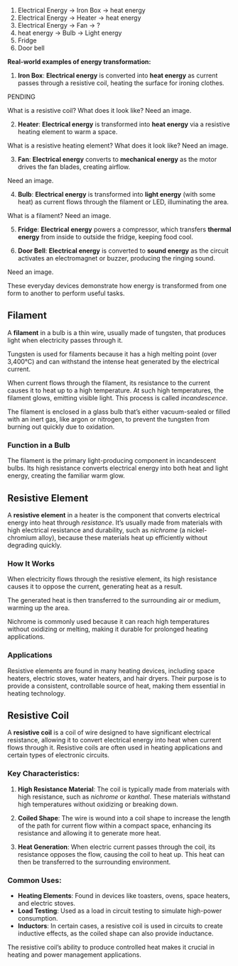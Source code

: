 1. Electrical Energy -> Iron Box -> heat energy
2. Electrical Energy -> Heater -> heat energy
3. Electrical Energy -> Fan -> ?
4. heat energy -> Bulb -> Light energy
5. Fridge
6. Door bell

**Real-world examples of energy transformation:**

1. **Iron Box**: **Electrical energy** is converted into **heat energy** as current passes through a resistive coil, heating the surface for ironing clothes.

PENDING

What is a resistive coil? What does it look like? Need an image.

2. **Heater**: **Electrical energy** is transformed into **heat energy** via a resistive heating element to warm a space.

What is a resistive heating element? What does it look like? Need an image.

3. **Fan**: **Electrical energy** converts to **mechanical energy** as the motor drives the fan blades, creating airflow.

Need an image.

4. **Bulb**: **Electrical energy** is transformed into **light energy** (with some heat) as current flows through the filament or LED, illuminating the area.

What is a filament? Need an image.

5. **Fridge**: **Electrical energy** powers a compressor, which transfers **thermal energy** from inside to outside the fridge, keeping food cool.

6. **Door Bell**: **Electrical energy** is converted to **sound energy** as the circuit activates an electromagnet or buzzer, producing the ringing sound.

Need an image.

These everyday devices demonstrate how energy is transformed from one form to another to perform useful tasks.

## Filament

A **filament** in a bulb is a thin wire, usually made of tungsten, that produces light when electricity passes through it.

Tungsten is used for filaments because it has a high melting point (over 3,400°C) and can withstand the intense heat generated by the electrical current.

When current flows through the filament, its resistance to the current causes it to heat up to a high temperature. At such high temperatures, the filament glows, emitting visible light. This process is called *incandescence*.

The filament is enclosed in a glass bulb that’s either vacuum-sealed or filled with an inert gas, like argon or nitrogen, to prevent the tungsten from burning out quickly due to oxidation.

### Function in a Bulb
The filament is the primary light-producing component in incandescent bulbs. Its high resistance converts electrical energy into both heat and light energy, creating the familiar warm glow.

## Resistive Element

A **resistive element** in a heater is the component that converts electrical energy into heat through *resistance*. It’s usually made from materials with high electrical resistance and durability, such as *nichrome* (a nickel-chromium alloy), because these materials heat up efficiently without degrading quickly.

### How It Works

When electricity flows through the resistive element, its high resistance causes it to oppose the current, generating heat as a result.

The generated heat is then transferred to the surrounding air or medium, warming up the area.

Nichrome is commonly used because it can reach high temperatures without oxidizing or melting, making it durable for prolonged heating applications.

### Applications
Resistive elements are found in many heating devices, including space heaters, electric stoves, water heaters, and hair dryers. Their purpose is to provide a consistent, controllable source of heat, making them essential in heating technology.

## Resistive Coil

A **resistive coil** is a coil of wire designed to have significant electrical resistance, allowing it to convert electrical energy into heat when current flows through it. Resistive coils are often used in heating applications and certain types of electronic circuits.

### Key Characteristics:
1. **High Resistance Material**: The coil is typically made from materials with high resistance, such as *nichrome* or *kanthal*. These materials withstand high temperatures without oxidizing or breaking down.

2. **Coiled Shape**: The wire is wound into a coil shape to increase the length of the path for current flow within a compact space, enhancing its resistance and allowing it to generate more heat.

3. **Heat Generation**: When electric current passes through the coil, its resistance opposes the flow, causing the coil to heat up. This heat can then be transferred to the surrounding environment.

### Common Uses:
- **Heating Elements**: Found in devices like toasters, ovens, space heaters, and electric stoves.
- **Load Testing**: Used as a load in circuit testing to simulate high-power consumption.
- **Inductors**: In certain cases, a resistive coil is used in circuits to create inductive effects, as the coiled shape can also provide inductance.

The resistive coil’s ability to produce controlled heat makes it crucial in heating and power management applications.
